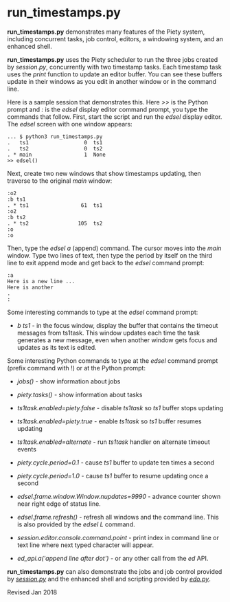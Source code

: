 
run_timestamps.py
=================

**run_timestamps.py** demonstrates many features of the Piety system,
including concurrent tasks, job control, editors, a windowing system,
and an enhanced shell.  

**run_timestamps.py** uses the Piety scheduler to run the three jobs created by
*session.py*, concurrently with two timestamp tasks.  Each timestamp
task uses the *print* function to update an editor buffer.  You can
see these buffers update in their windows as you edit in another window
or in the command line.   

Here is a sample session that demonstrates this.  Here *>>* is the
Python prompt and *:* is the *edsel* display editor command
prompt, you type the commands that follow.  First, start the script and
run the *edsel* display editor.  The *edsel* screen with one window appears:

    ... $ python3 run_timestamps.py
    .   ts1                  0  ts1
    .   ts2                  0  ts2
    . * main                 1  None
    >> edsel()

Next, create two new windows that show timestamps updating, then traverse to
the original *main* window:

    :o2
    :b ts1
    . * ts1                 61  ts1
    :o2
    :b ts2
    . * ts2                105  ts2
    :o
    :o

Then, type the *edsel* *a* (append) command.  The cursor moves into the *main*
window. Type two lines of text, then type the period by itself on the
third line to exit append mode and get back to the *edsel* command
prompt:

    :a
    Here is a new line ...
    Here is another 
    .
    :

Some interesting commands to type at the *edsel* command prompt:

 - *b ts1* - in the focus window, display the buffer that contains the
 timeout messages from ts1task.  This window updates each time the 
 task generates a new message, even when another window gets focus
 and updates as its text is edited.

Some interesting Python commands to type at the *edsel* command prompt
(prefix command with !) or at the Python prompt:

 - *jobs()* - show information about jobs

 - *piety.tasks()* - show information about tasks

 - *ts1task.enabled=piety.false* - disable *ts1task* so *ts1* buffer stops updating

 - *ts1task.enabled=piety.true* -  enable *ts1task* so *ts1* buffer resumes updating

 - *ts1task.enabled=alternate* - run *ts1task* handler on alternate timeout events 

 - *piety.cycle.period=0.1* - cause *ts1* buffer to update ten times a second

 - *piety.cycle.period=1.0* - cause *ts1* buffer to resume updating once a second

 - *edsel.frame.window.Window.nupdates=9990* - advance counter
    shown near right edge of status line.

 - *edsel.frame.refresh()* - refresh all windows and the command
    line.  This is also provided by the *edsel* *L* command.

 - *session.editor.console.command.point* - print index in command line or
    text line where next typed character will appear.

 - *ed_api.a('append line after dot')* - or any other call from the *ed* API.

**run_timestamps.py** can also demonstrate the jobs and job control
provided by *[session.py](session.md)* and the enhanced shell and
scripting provided by *[edo.py](../editors/edo.md)*.

Revised Jan 2018
